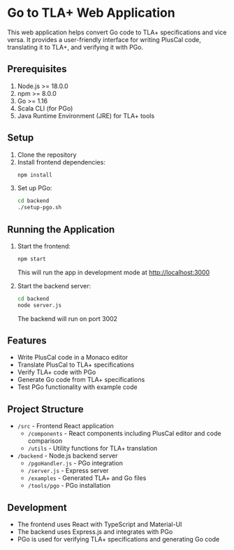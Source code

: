 # Go to TLA+ Web Application

This web application helps convert Go code to TLA+ specifications and vice versa. It provides a user-friendly interface for writing PlusCal code, translating it to TLA+, and verifying it with PGo.

## Prerequisites

1. Node.js >= 18.0.0
2. npm >= 8.0.0
3. Go >= 1.16
4. Scala CLI (for PGo)
5. Java Runtime Environment (JRE) for TLA+ tools

## Setup

1. Clone the repository
2. Install frontend dependencies:
   ```bash
   npm install
   ```
3. Set up PGo:
   ```bash
   cd backend
   ./setup-pgo.sh
   ```

## Running the Application

1. Start the frontend:
   ```bash
   npm start
   ```
   This will run the app in development mode at [http://localhost:3000](http://localhost:3000)

2. Start the backend server:
   ```bash
   cd backend
   node server.js
   ```
   The backend will run on port 3002

## Features

- Write PlusCal code in a Monaco editor
- Translate PlusCal to TLA+ specifications
- Verify TLA+ code with PGo
- Generate Go code from TLA+ specifications
- Test PGo functionality with example code

## Project Structure

- `/src` - Frontend React application
  - `/components` - React components including PlusCal editor and code comparison
  - `/utils` - Utility functions for TLA+ translation
- `/backend` - Node.js backend server
  - `/pgoHandler.js` - PGo integration
  - `/server.js` - Express server
  - `/examples` - Generated TLA+ and Go files
  - `/tools/pgo` - PGo installation

## Development

- The frontend uses React with TypeScript and Material-UI
- The backend uses Express.js and integrates with PGo
- PGo is used for verifying TLA+ specifications and generating Go code

